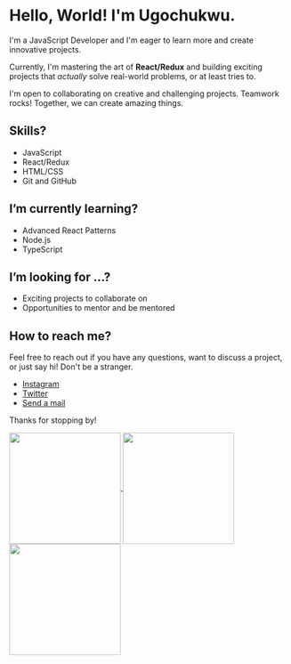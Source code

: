 # Hello, World! I'm Ugochukwu.

I'm a JavaScript Developer
and I'm eager to learn more and create innovative projects.

Currently, I'm mastering the art of **React/Redux** and building exciting projects that <em>actually</em> solve real-world problems, or at least tries to.

I'm open to collaborating on creative and challenging projects. Teamwork rocks! Together, we can create amazing things.

## Skills?
- JavaScript
- React/Redux
- HTML/CSS
- Git and GitHub

## I’m currently learning?
- Advanced React Patterns
- Node.js
- TypeScript

## I’m looking for ...?
- Exciting projects to collaborate on
- Opportunities to mentor and be mentored

## How to reach me?
Feel free to reach out if you have any questions, want to discuss a project, or just say hi!
Don't be a stranger.

- [Instagram](https://www.instagram.com/thebasilugo/)
- [Twitter](https://twitter.com/thebasilugo/)
- [Send a mail](mailto:thebasilugo2@gmail.com)

Thanks for stopping by!

<a href="https://github.com/anuraghazra/github-readme-stats">
<img height=200 align="center" src="https://github-readme-stats.vercel.app/api/top-langs/?username=thebasilugo&layout=compact&theme=vision-friendly-dark&border_radius=8" />
</a>
<a href="https://git.io/streak-stats">
<img height=200 align="center" src="https://streak-stats.demolab.com?user=thebasilugo&theme=Javascript-dark&border_radius=8&date_format=j%20M%5B%20Y%5D" />
</a>
<a href="https://github.com/anuraghazra/github-readme-stats">
<img height=200 align="center" src="https://github-readme-stats.vercel.app/api?username=thebasilugo&theme=highcontrast&&border_radius=8&show_icons=true&count_private=true" />
</a>

<!---
thebasilugo/thebasilugo is a ✨ special ✨ repository because its `README.md` (this file) appears on your GitHub profile.
You can click the Preview link to take a look at your changes.
--->

<!---
# Hi there, I'm [Your Name] 👋

🚀 Welcome to my GitHub profile! I'm a [Your Profession] and [A Few Key Skills].

📫 You can reach me at [Your Email] or connect with me on [LinkedIn](https://www.linkedin.com/in/your-profile) or [Twitter](https://twitter.com/your-handle).

## 🔧 Skills

- [Skill 1]
- [Skill 2]
- [Skill 3]

## 🌟 Projects

- [Project 1](https://github.com/your-project1): Brief project description.
- [Project 2](https://github.com/your-project2): Brief project description.

## 📝 Blog

- Check out my latest blog posts on [Medium](https://medium.com/@your-username).

## 📚 Education

- [Your Degree], [University]
- [Relevant Certification], [Certification Authority]

## 🌱 I'm currently learning

- [Skill or Technology]

## 💬 Let's connect

- [LinkedIn](https://www.linkedin.com/in/your-profile)
- [Twitter](https://twitter.com/your-handle)
- [Email](mailto:your-email@example.com)

---

⭐️ [Your Profile Website](https://www.your-website.com)

--->



<!-- 

templates

# Solar System Interactive Website

Welcome to the Solar System Interactive Website, a fun and educational project that allows you to explore the solar system and learn more about each of its planets. With interactive features, you can view information about each planet, pause and play the planet transitions, and toggle the planet list.

## Table of Contents
- [Demo](#demo)
- [Features](#features)
- [Getting Started](#getting-started)
- [Usage](#usage)
- [Contributing](#contributing)
- [License](#license)

## Demo

You can access the live demo of the Solar System Interactive Website by following this link: [Solar System Website](https://your-website-url-here)

## Features

- Interactive representation of the solar system with planets and the sun.
- Planet details displayed upon clicking a planet's name in the list.
- Pause and play button to control planet transitions.
- Hamburger menu for easy access to the planet list.
- User-friendly design and animations for an engaging experience.

## Getting Started

To set up this project locally or on your own website, follow these steps:

1. Clone the repository to your local machine:

   ```bash
   git clone https://github.com/your-username/solar-system-website.git

--->
